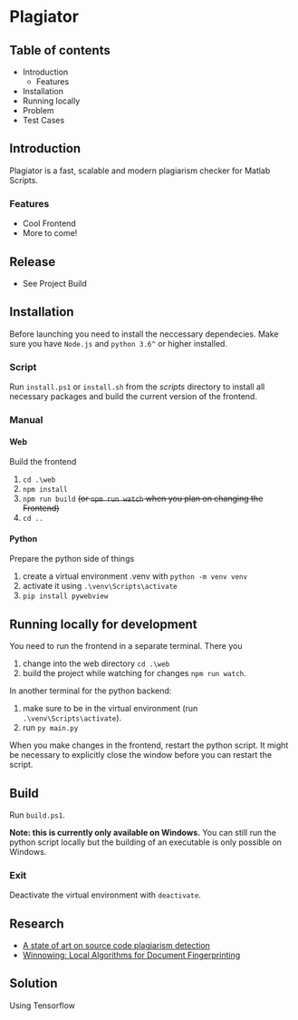# Plagiator
## Table of contents
- Introduction
  - Features
- Installation
- Running locally
- Problem
- Test Cases

## Introduction
Plagiator is a fast, scalable and modern plagiarism checker for Matlab Scripts.

### Features
- Cool Frontend
- More to come!

## Release
- See Project Build

## Installation
Before launching you need to install the neccessary dependecies. Make sure you have `Node.js` and `python 3.6^` or higher installed.

### Script
Run `install.ps1` or `install.sh` from the _scripts_ directory to install all necessary packages and build the current version of the frontend.
### Manual
#### Web
Build the frontend
1. `cd .\web`
2. `npm install`
3. `npm run build` ~~(or `npm run watch` when you plan on changing the Frontend)~~
4. `cd ..`
#### Python
Prepare the python side of things 
1. create a virtual environment .venv with `python -m venv venv`
1. activate it using `.\venv\Scripts\activate`
2. `pip install pywebview`

## Running locally for development
You need to run the frontend in a separate terminal. There you 
1. change into the web directory `cd .\web`
2. build the project while watching for changes `npm run watch`.

In another terminal for the python backend: 
1. make sure to be in the virtual environment (run `.\venv\Scripts\activate`).
2. run `py main.py` 

When you make changes in the frontend, restart the python script. It might be necessary to explicitly close the window before you can restart the script.

## Build
Run `build.ps1`.

**Note: this is currently only available on Windows.** You can still run the python script locally but the building of an executable is only possible on Windows.
### Exit
Deactivate the virtual environment with `deactivate`.

## Research
- [A state of art on source code plagiarism detection](https://ieeexplore.ieee.org/abstract/document/7877421)
- [Winnowing: Local Algorithms for Document Fingerprinting](https://theory.stanford.edu/~aiken/publications/papers/sigmod03.pdf)

## Solution
Using Tensorflow
